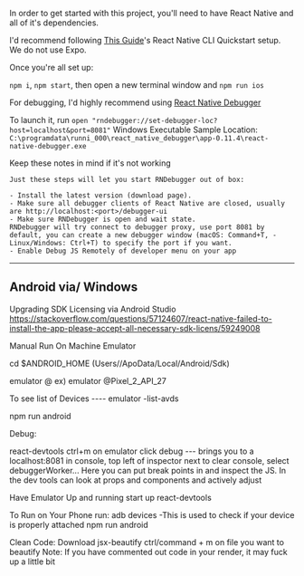 In order to get started with this project, you'll need to have React Native and all of it's dependencies.

I'd recommend following [This Guide](https://reactnative.dev/docs/environment-setup)'s React Native CLI Quickstart setup. We do not use Expo.

Once you're all set up:

`npm i`, `npm start`, then open a new terminal window and `npm run ios`

For debugging, I'd highly recommend using [React Native Debugger](https://github.com/jhen0409/react-native-debugger)

To launch it, run `open "rndebugger://set-debugger-loc?host=localhost&port=8081"`
Windows Executable Sample Location: `C:\programdata\runni_000\react_native_debugger\app-0.11.4\react-native-debugger.exe`

Keep these notes in mind if it's not working
```
Just these steps will let you start RNDebugger out of box:

- Install the latest version (download page).
- Make sure all debugger clients of React Native are closed, usually are http://localhost:<port>/debugger-ui
- Make sure RNDebugger is open and wait state.
RNDebugger will try connect to debugger proxy, use port 8081 by default, you can create a new debugger window (macOS: Command+T, - Linux/Windows: Ctrl+T) to specify the port if you want.
- Enable Debug JS Remotely of developer menu on your app
```

-------
Android via/ Windows
-------
Upgrading SDK Licensing via Android Studio
https://stackoverflow.com/questions/57124607/react-native-failed-to-install-the-app-please-accept-all-necessary-sdk-licens/59249008

Manual Run On Machine Emulator

cd $ANDROID_HOME (Users/<User>/ApoData/Local/Android/Sdk)

emulator @<deviceName> 
ex) emulator @Pixel_2_API_27

To see list of Devices ---- emulator -list-avds

npm run android 

Debug:

react-devtools 
ctrl+m on emulator 
click debug --- brings you to a localhost:8081
in console, top left of inspector next to clear console, select debuggerWorker...
Here you can put break points in and inspect the JS. In the dev tools can look at 
props and components and actively adjust


Have Emulator Up and running 
start up react-devtools


To Run on Your Phone
run: adb devices 
-This is used to check if your device is properly attached
npm run android


Clean Code:
Download jsx-beautify
ctrl/command + m on file you want to beautify
Note: If you have commented out code in your render, it may fuck up a little bit
